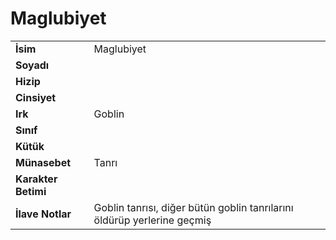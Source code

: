 # Maglubiyet   
|  |  |  
|---|---|  
| **İsim** | Maglubiyet |  
| **Soyadı** |  |  
| **Hizip** |  |  
| **Cinsiyet** |  |  
| **Irk** | Goblin |  
| **Sınıf** |  |  
| **Kütük** |  |  
| **Münasebet** | Tanrı |  
| **Karakter Betimi** |  |  
| **İlave Notlar** | Goblin tanrısı, diğer bütün goblin tanrılarını öldürüp yerlerine geçmiş |  
